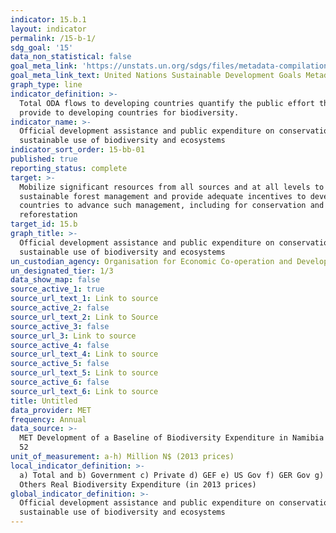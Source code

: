 ```yaml
---
indicator: 15.b.1
layout: indicator
permalink: /15-b-1/
sdg_goal: '15'
data_non_statistical: false
goal_meta_link: 'https://unstats.un.org/sdgs/files/metadata-compilation/Metadata-Goal-15.pdf '
goal_meta_link_text: United Nations Sustainable Development Goals Metadata (PDF 4.0 MB)
graph_type: line
indicator_definition: >-
  Total ODA flows to developing countries quantify the public effort that donors
  provide to developing countries for biodiversity.
indicator_name: >-
  Official development assistance and public expenditure on conservation and
  sustainable use of biodiversity and ecosystems
indicator_sort_order: 15-bb-01
published: true
reporting_status: complete
target: >-
  Mobilize significant resources from all sources and at all levels to finance
  sustainable forest management and provide adequate incentives to developing
  countries to advance such management, including for conservation and
  reforestation
target_id: 15.b
graph_title: >-
  Official development assistance and public expenditure on conservation and
  sustainable use of biodiversity and ecosystems
un_custodian_agency: Organisation for Economic Co-operation and Development (OECD)
un_designated_tier: 1/3
data_show_map: false
source_active_1: true
source_url_text_1: Link to source
source_active_2: false
source_url_text_2: Link to Source
source_active_3: false
source_url_3: Link to source
source_active_4: false
source_url_text_4: Link to source
source_active_5: false
source_url_text_5: Link to source
source_active_6: false
source_url_text_6: Link to source
title: Untitled
data_provider: MET
frequency: Annual
data_source: >-
  MET Development of a Baseline of Biodiversity Expenditure in Namibia 2014, p
  52
unit_of_measurement: a-h) Million N$ (2013 prices)
local_indicator_definition: >-
  a) Total and b) Government c) Private d) GEF e) US Gov f) GER Gov g) WWF  h)
  Others Real Biodiversity Expenditure (in 2013 prices)
global_indicator_definition: >-
  Official development assistance and public expenditure on conservation and
  sustainable use of biodiversity and ecosystems
---
```

